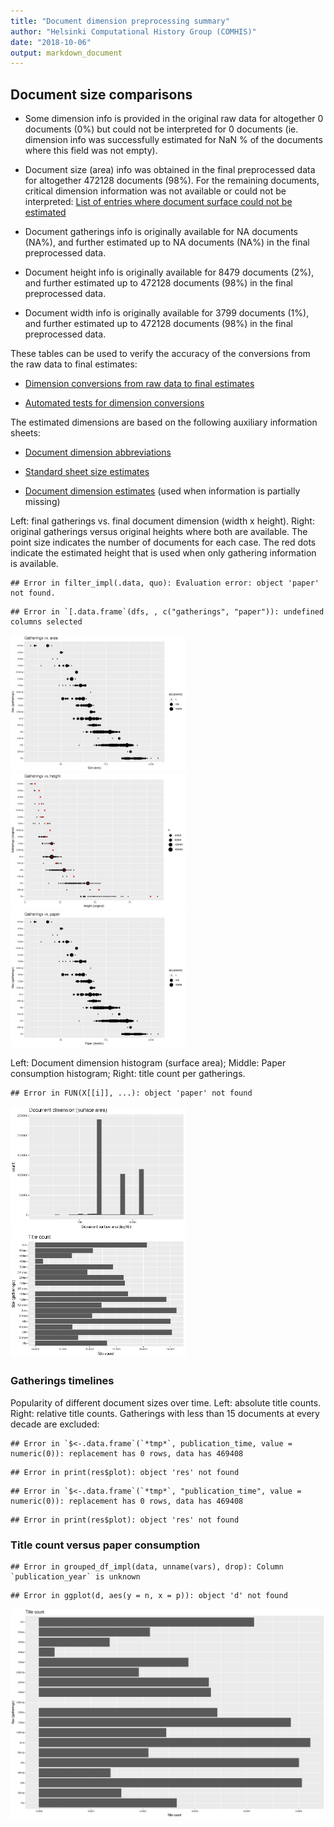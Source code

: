 ```yaml
---
title: "Document dimension preprocessing summary"
author: "Helsinki Computational History Group (COMHIS)"
date: "2018-10-06"
output: markdown_document
---
```




## Document size comparisons

  * Some dimension info is provided in the original raw data for altogether 0 documents (0%) but could not be interpreted for 0 documents (ie. dimension info was successfully estimated for NaN % of the documents where this field was not empty).

  * Document size (area) info was obtained in the final preprocessed data for altogether 472128 documents (98%). For the remaining documents, critical dimension information was not available or could not be interpreted: [List of entries where document surface could not be estimated](physical_dimension_incomplete.csv)

  * Document gatherings info is originally available for NA documents (NA%), and further estimated up to NA documents (NA%) in the final preprocessed data.

  * Document height info is originally available for 8479 documents (2%), and further estimated up to 472128 documents (98%) in the final preprocessed data.

  * Document width info is originally available for 3799 documents (1%), and further estimated up to 472128 documents (98%) in the final preprocessed data.


These tables can be used to verify the accuracy of the conversions from the raw data to final estimates:

  * [Dimension conversions from raw data to final estimates](conversions_physical_dimension.csv)

  * [Automated tests for dimension conversions](https://github.com/COMHIS/bibliographica/blob/master/inst/extdata/tests_dimension_polish.csv)



The estimated dimensions are based on the following auxiliary information sheets:

  * [Document dimension abbreviations](https://github.com/COMHIS/bibliographica/blob/master/inst/extdata/document_size_abbreviations.csv)

  * [Standard sheet size estimates](https://github.com/COMHIS/bibliographica/blob/master/inst/extdata/sheetsizes.csv)

  * [Document dimension estimates](https://github.com/COMHIS/bibliographica/blob/master/inst/extdata/documentdimensions.csv) (used when information is partially missing)


  
<!--[Discarded dimension info](dimensions_discarded.csv)-->

Left: final gatherings vs. final document dimension (width x height). Right: original gatherings versus original heights where both are available. The point size indicates the number of documents for each case. The red dots indicate the estimated height that is used when only gathering information is available. 



```
## Error in filter_impl(.data, quo): Evaluation error: object 'paper' not found.
```

```
## Error in `[.data.frame`(dfs, , c("gatherings", "paper")): undefined columns selected
```

<img src="output.tables/figure/summary-1.png" title="plot of chunk summary" alt="plot of chunk summary" width="280px" /><img src="output.tables/figure/summary-2.png" title="plot of chunk summary" alt="plot of chunk summary" width="280px" /><img src="output.tables/figure/summary-3.png" title="plot of chunk summary" alt="plot of chunk summary" width="280px" />


Left: Document dimension histogram (surface area);
Middle: Paper consumption histogram;
Right: title count per gatherings.


```
## Error in FUN(X[[i]], ...): object 'paper' not found
```

<img src="output.tables/figure/sizes-1.png" title="plot of chunk sizes" alt="plot of chunk sizes" width="280px" /><img src="output.tables/figure/sizes-2.png" title="plot of chunk sizes" alt="plot of chunk sizes" width="280px" />

### Gatherings timelines




Popularity of different document sizes over time. Left: absolute title counts. Right: relative title counts. Gatherings with less than 15 documents at every decade are excluded:



```
## Error in `$<-.data.frame`(`*tmp*`, publication_time, value = numeric(0)): replacement has 0 rows, data has 469408
```

```
## Error in print(res$plot): object 'res' not found
```

```
## Error in `$<-.data.frame`(`*tmp*`, "publication_time", value = numeric(0)): replacement has 0 rows, data has 469408
```

```
## Error in print(res$plot): object 'res' not found
```


### Title count versus paper consumption




```
## Error in grouped_df_impl(data, unname(vars), drop): Column `publication_year` is unknown
```

```
## Error in ggplot(d, aes(y = n, x = p)): object 'd' not found
```

![plot of chunk title_vs_paper](output.tables/figure/title_vs_paper-1.png)

<!--


## Average document dimensions 

Here we use the original data only:


```
## Error in .f(.x[[i]], ...): object 'publication_decade' not found
```

```
## Error in grouped_df_impl(data, unname(vars), drop): Column `publication_decade` is unknown
```

```
## Error in FUN(X[[i]], ...): object 'publication_decade' not found
```

![plot of chunk avedimstime](output.tables/figure/avedimstime-1.png)




Only the most frequently occurring gatherings are listed here:


|gatherings.original | mean.width| median.width| mean.height| median.height|   n|
|:-------------------|----------:|------------:|-----------:|-------------:|---:|
|1to                 |      29.06|        29.06|       41.97|         41.97|  29|
|2fo                 |      21.96|        21.96|       36.87|         36.87| 843|
|4to                 |      18.81|        18.81|       21.78|         21.78| 546|
|8vo                 |      16.33|        16.33|       19.24|         19.24| 684|
|12mo                |      12.00|        12.00|       15.53|         15.53| 110|
|16mo                |      11.00|        11.00|       11.04|         11.04|  23|
|18mo                |      10.00|        10.00|       11.40|         11.40|   5|

-->
